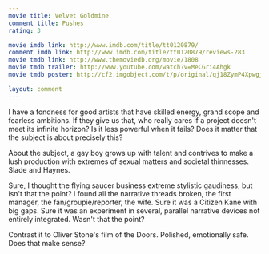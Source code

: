 ```yaml
---
movie title: Velvet Goldmine
comment title: Pushes
rating: 3

movie imdb link: http://www.imdb.com/title/tt0120879/
comment imdb link: http://www.imdb.com/title/tt0120879/reviews-283
movie tmdb link: http://www.themoviedb.org/movie/1808
movie tmdb trailer: http://www.youtube.com/watch?v=MeCGri4Ahgk
movie tmdb poster: http://cf2.imgobject.com/t/p/original/qj18ZymP4Xpwgj44mHf8HxFh6Au.jpg

layout: comment
---
```


I have a fondness for good artists that have skilled energy, grand scope and fearless ambitions. If they give us that, who really cares if a project doesn't meet its infinite horizon? Is it less powerful when it fails? Does it matter that the subject is about precisely this?

About the subject, a gay boy grows up with talent and contrives to make a lush production with extremes of sexual matters and societal thinnesses. Slade and Haynes.

Sure, I thought the flying saucer business extreme stylistic gaudiness, but isn't that the point? I found all the narrative threads broken, the first manager, the fan/groupie/reporter, the wife. Sure it was a Citizen Kane with big gaps. Sure it was an experiment in several, parallel narrative devices not entirely integrated. Wasn't that the point?

Contrast it to Oliver Stone's film of the Doors. Polished, emotionally safe. Does that make sense?